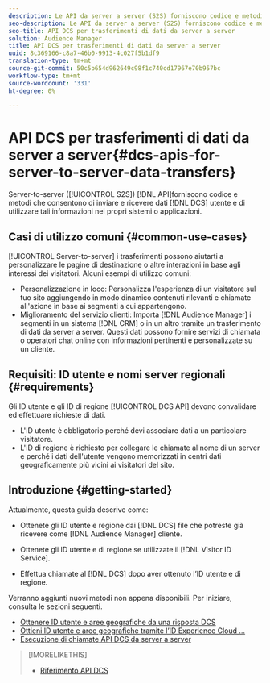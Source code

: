 ```yaml
---
description: Le API da server a server (S2S) forniscono codice e metodi che consentono di inviare e ricevere dati utente DCS e di lavorare con tali informazioni nei propri sistemi o applicazioni.
seo-description: Le API da server a server (S2S) forniscono codice e metodi che consentono di inviare e ricevere dati utente DCS e di lavorare con tali informazioni nei propri sistemi o applicazioni.
seo-title: API DCS per trasferimenti di dati da server a server
solution: Audience Manager
title: API DCS per trasferimenti di dati da server a server
uuid: 8c369166-c8a7-46b0-9913-4c027f5b1df9
translation-type: tm+mt
source-git-commit: 50c5b654d962649c98f1c740cd17967e70b957bc
workflow-type: tm+mt
source-wordcount: '331'
ht-degree: 0%

---
```



# API DCS per trasferimenti di dati da server a server{#dcs-apis-for-server-to-server-data-transfers}

Server-to-server ([!UICONTROL S2S]) [!DNL API]forniscono codice e metodi che consentono di inviare e ricevere dati [!DNL DCS] utente e di utilizzare tali informazioni nei propri sistemi o applicazioni.

## Casi di utilizzo comuni {#common-use-cases}

[!UICONTROL Server-to-server] i trasferimenti possono aiutarti a personalizzare le pagine di destinazione o altre interazioni in base agli interessi dei visitatori. Alcuni esempi di utilizzo comuni:

* Personalizzazione in loco: Personalizza l&#39;esperienza di un visitatore sul tuo sito aggiungendo in modo dinamico contenuti rilevanti e chiamate all&#39;azione in base ai segmenti a cui appartengono.
* Miglioramento del servizio clienti: Importa [!DNL Audience Manager] i segmenti in un sistema [!DNL CRM] o in un altro tramite un trasferimento di dati da server a server. Questi dati possono fornire servizi di chiamata o operatori chat online con informazioni pertinenti e personalizzate su un cliente.

## Requisiti: ID utente e nomi server regionali {#requirements}

Gli ID utente e gli ID di regione [!UICONTROL DCS API] devono convalidare ed effettuare richieste di dati.

* L&#39;ID utente è obbligatorio perché devi associare dati a un particolare visitatore.
* L&#39;ID di regione è richiesto per collegare le chiamate al nome di un server e perché i dati dell&#39;utente vengono memorizzati in centri dati geograficamente più vicini ai visitatori del sito.

## Introduzione {#getting-started}

Attualmente, questa guida descrive come:

* Ottenete gli ID utente e regione dai [!DNL DCS] file che potreste già ricevere come [!DNL Audience Manager] cliente.

* Ottenete gli ID utente e di regione se utilizzate il [!DNL Visitor ID Service].
* Effettua chiamate al [!DNL DCS] dopo aver ottenuto l’ID utente e di regione.

Verranno aggiunti nuovi metodi non appena disponibili. Per iniziare, consulta le sezioni seguenti.

* [Ottenere ID utente e aree geografiche da una risposta DCS](dcs-aam-ids.md)
* [Ottieni ID utente e aree geografiche tramite l’ID Experience Cloud ...](dcs-mcid-ids.md)
* [Esecuzione di chiamate API DCS da server a server](dcs-s2s-calls.md)

>[!MORELIKETHIS]
>
>* [Riferimento API DCS](../../../api/dcs-intro/dcs-api-reference/dcs-api-methods.md)

